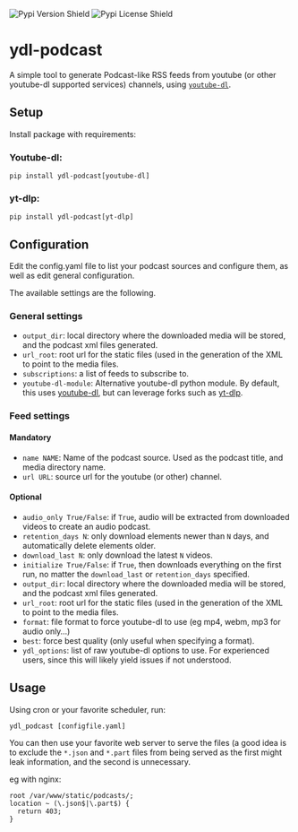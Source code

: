 ![Pypi Version Shield](https://img.shields.io/pypi/v/ydl-podcast.svg?style=flat-square)
![Pypi License Shield](https://img.shields.io/pypi/l/ydl-podcast.svg?style=flat-square)

# ydl-podcast

A simple tool to generate Podcast-like RSS feeds from youtube (or other
youtube-dl supported services) channels, using
[`youtube-dl`](https://github.com/rg3/youtube-dl).

## Setup

Install package with requirements:

### Youtube-dl:

`pip install ydl-podcast[youtube-dl]`

### yt-dlp:

`pip install ydl-podcast[yt-dlp]`

## Configuration

Edit the config.yaml file to list your podcast sources and configure them,
as well as edit general configuration.

The available settings are the following.

### General settings

- `output_dir`: local directory where the downloaded media will be stored, and
  the podcast xml files generated.
- `url_root`: root url for the static files (used in the generation of the XML
  to point to the media files.
- `subscriptions`: a list of feeds to subscribe to.
- `youtube-dl-module`: Alternative youtube-dl python module. By default, this
uses [youtube-dl](https://github.com/rg3/youtube-dl), but can leverage forks
such as [yt-dlp](https://github.com/yt-dlp/yt-dlp).

### Feed settings

#### Mandatory
- `name NAME`: Name of the podcast source. Used as the podcast title, and media
  directory name.
- `url URL`: source url for the youtube (or other) channel.

#### Optional
- `audio_only True/False`: if `True`, audio will be extracted from downloaded
  videos to create an audio podcast.
- `retention_days N`: only download elements newer than `N` days, and
  automatically delete elements older.
- `download_last N`: only download the latest `N` videos.
- `initialize True/False`: if `True`, then downloads everything on the first
  run, no matter the `download_last` or `retention_days` specified.
- `output_dir`: local directory where the downloaded media will be stored, and
  the podcast xml files generated.
- `url_root`: root url for the static files (used in the generation of the XML
  to point to the media files.
- `format`: file format to force youtube-dl to use (eg mp4, webm, mp3 for audio
  only…)
- `best`: force best quality (only useful when specifying a format).
- `ydl_options`: list of raw youtube-dl options to use. For experienced users,
  since this will likely yield issues if not understood.

## Usage

Using cron or your favorite scheduler, run:

`ydl_podcast [configfile.yaml]`

You can then use your favorite web server to serve the files (a good idea is to
exclude the `*.json` and `*.part` files from being served as the first might
leak information, and the second is unnecessary.

eg with nginx:

```
root /var/www/static/podcasts/;
location ~ (\.json$|\.part$) {
  return 403;
}
```
